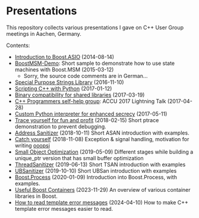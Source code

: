 # Presentations

This repository collects various presentations I gave on C++ User Group meetings in Aachen, Germany.

Contents:
 * [Introduction to Boost.ASIO](https://github.com/dermojo/presentations/tree/master/Introduction_to_Boost.ASIO) (2014-08-14)
 * [BoostMSM-Demo](https://github.com/dermojo/presentations/tree/master/BoostMSM-Demo):
   Short sample to demonstrate how to use state machines with Boost.MSM (2015-03-12)
    * Sorry, the source code comments are in German...
 * [Special Purpose Strings Library](https://github.com/dermojo/spsl) (2016-11-10)
 * [Scripting C++ with Python](https://github.com/dermojo/presentations/tree/master/Scripting_C++_with_Python) (2017-01-12)
 * [Binary compatibility for shared libraries](https://github.com/dermojo/presentations/tree/master/Binary_compatibility_for_shared_libraries) (2017-03-19)
 * [C++ Programmers self-help group](https://github.com/dermojo/presentations/blob/master/ACCU_2017_Lightning/C%2B%2B%20Programmers%20self-help%20group.pdf): ACCU 2017 Lightning Talk (2017-04-28)
 * [Custom Python interpreter for enhanced secrecy](https://github.com/dermojo/presentations/tree/master/Custom_Python_Interpreter) (2017-05-11)
 * [Trace yourself for fun and profit](https://github.com/dermojo/presentations/tree/master/Trace_yourself_for_fun_and_profit) (2018-02-15)
   Short ptrace demonstration to prevent debugging.
 * [Address Sanitizer](https://github.com/dermojo/presentations/tree/master/AddressSanitizer) (2018-10-11)
   Short ASAN introduction with examples.
 * [Catch yourself](https://github.com/dermojo/presentations/tree/master/Catch_Yourself/Catch%20yourself!%20(or_%20what%20to%20do%20in%20%E2%80%9Cooopsi%E2%80%9D%20situations).pdf) (2018-11-08)
   Exception & signal handling, motivation for writing [ooopsi](https://github.com/dermojo/ooopsi)
 * [Small Object Optimization](https://github.com/dermojo/presentations/tree/master/Small_Object_Optimization) (2019-05-09)
   Different stages while building a unique_ptr version that has small buffer optimization
 * [ThreadSanitizer](https://github.com/dermojo/presentations/tree/master/ThreadSanitizer) (2019-06-13)
   Short TSAN introduction with examples
 * [UBSanitizer](https://github.com/dermojo/presentations/tree/master/UBSanitizer) (2019-10-10)
   Short UBSan introduction with examples
 * [Boost.Process](https://github.com/dermojo/presentations/tree/master/Boost_Process) (2020-01-09)
   Introduction into Boost.Process, with examples.
 * [Useful Boost Containers](https://github.com/dermojo/presentations/tree/master/Useful_Boost_Containers) (2023-11-29)
   An overview of various container libraries in Boost.
 * [How to read template error messages](https://github.com/dermojo/presentations/tree/master/How_to_read_template_error_messages) (2024-04-10)
   How to make C++ template error messages easier to read.
